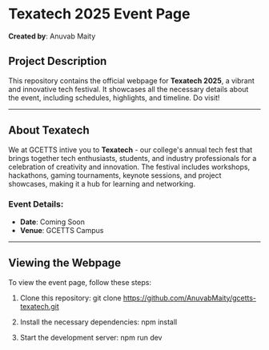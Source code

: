 # Texatech 2025 Event Page
**Created by**: Anuvab Maity

## Project Description
This repository contains the official webpage for **Texatech 2025**, a vibrant and innovative tech festival. It showcases all the necessary details about the event, including schedules, highlights, and timeline. Do visit!

---
## About Texatech
We at GCETTS intive you to **Texatech** - our college's annual tech fest that brings together tech enthusiasts, students, and industry professionals for a celebration of creativity and innovation. The festival includes workshops, hackathons, gaming tournaments, keynote sessions, and project showcases, making it a hub for learning and networking.

### Event Details:
- **Date**: Coming Soon
- **Venue**: GCETTS Campus

---
## Viewing the Webpage
To view the event page, follow these steps:

1. Clone this repository:
   git clone https://github.com/AnuvabMaity/gcetts-texatech.git

2. Install the necessary dependencies:
   npm install

3. Start the development server:
   npm run dev
